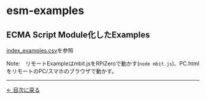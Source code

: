 # esm-examples
## ECMA Script Module化したExamples

[index_examples.csv](index_examples.csv)を参照
<!--
|  概要  |  ディレクトリ名  |  内容  |  回路図  |
| ---- | ---- | ---- | ---- |
|  Lチカ  |  [hello-real-world](hello-real-world)  |  GPIO PORT26に繋いだLEDを点滅させる  |  -  |
|  温度センサ  |  [ADT7410](ADT7410)  |  I2Cポートに繋いだI2CデバイスADT7410で温度を測る  |  -  |
|  リモートLチカ  |  [remote_example4](remote_example4)  |  GPIO PORT26に繋いだLEDをブラウザからOn/Off  |  -  |
|  リモートオンオフセンサ  |  [remote_example9](remote_example9)  |  GPIO PORT5に繋いだスイッチ(On/Offセンサ)をブラウザでモニタ  |  -  |
|  リモートサーボ  |  [remote_example8](remote_example8)  |  I2CのPCA9685 Port0のサーボをブラウザでコントロール |  -  |
|  リモート温湿度センサ  |  [remote_example5](remote_example5) |  I2CのSHT30で測った温度と湿度をブラウザで表示 |  -  |
|  ...  |  ... |  ...その他いろいろ　コンテンツ整備中 |  -  |
-->


Note:　リモートExampleはmbit.jsをRPiZeroで動かす(```node mbit.js```)、PC.htmlをリモートのPC/スマホのブラウザで動かす。

---
[← 目次に戻る](../index.md)
